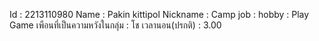 Id : 2213110980
Name : Pakin kittipol
Nickname : Camp
job : 
hobby : Play Game
เพือนที่เป็นความหวังในกลุ่ม : โช
เวลานอน(ปรกติ) : 3.00